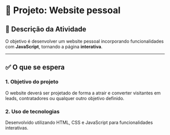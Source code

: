 # 📄 Projeto: Website pessoal

## 📌 Descrição da Atividade

O objetivo é desenvolver um website pessoal incorporando funcionalidades com **JavaScript**, tornando a página **interativa**.


---

## ✅ O que se espera

### 1. Objetivo do projeto

O website deverá ser projetado de forma a atrair e converter visitantes em leads, contratadores ou qualquer outro objetivo definido.


### 2. Uso de tecnologias

Desenvolvido utilizando HTML, CSS e JavaScript para funcionalidades interativas.
